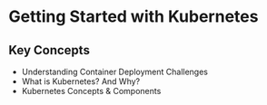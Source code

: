 # Getting Started with Kubernetes

## Key Concepts

- Understanding Container Deployment Challenges
- What is Kubernetes? And Why?
- Kubernetes Concepts & Components
